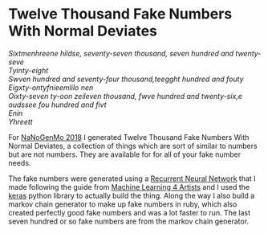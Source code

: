 # Twelve Thousand Fake Numbers With Normal Deviates

*Sixtmenhreene hildse, seventy-seven thousand, seven hundred and twenty-seve*  
*Tyinty-eight*  
*Swven hundred and seventy-four thousand,teegght hundred and fouty*  
*Eigxty-ontyfnieemlilo nen*  
*Oixty-seven ty-oon zeileven thousand, fwve hundred and twenty-six,e oudssee fou  hundred and fivt*  
*Enin*  
*Yhreett*  

For [NaNoGenMo 2018](https://github.com/NaNoGenMo/2018/) I generated Twelve Thousand Fake Numbers With Normal Deviates, a collection of things which are sort of similar to numbers but are not numbers. They are available for for all of your fake number needs.

The fake numbers were generated using a [Recurrent Neural Network](https://github.com/ml4a/ml4a-guides/blob/master/notebooks/recurrent_neural_networks.ipynb) that I made following the guide from [Machine Learning 4 Artists](https://ml4a.github.io) and I used the [keras](https://keras.io/) python library to actually build the thing. Along the way I also build a markov chain generator to make up fake numbers in ruby, which also created perfectly good fake numbers and was a lot faster to run. The last seven hundred or so fake numbers are from the markov chain generator.
